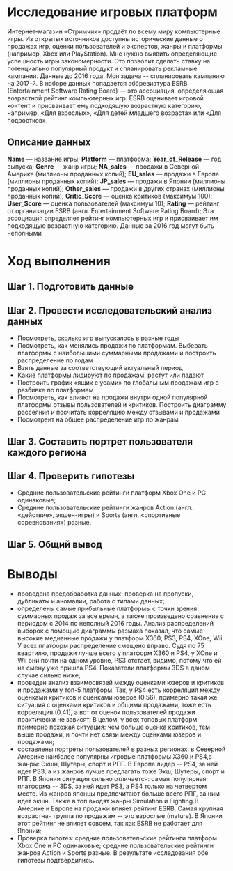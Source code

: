 # Исследование игровых платформ 

Интернет-магазин «Стримчик» продаёт по всему миру компьютерные игры. 
Из открытых источников доступны исторические данные о продажах игр, оценки пользователей и экспертов, жанры и платформы (например, Xbox или PlayStation). 
Мне нужно выявить определяющие успешность игры закономерности. Это позволит сделать ставку на потенциально популярный продукт и спланировать рекламные кампании.
Данные до 2016 года. Моя задача -- спланировать кампанию на 2017-й.
В наборе данных попадается аббревиатура ESRB (Entertainment Software Rating Board) — это ассоциация, определяющая возрастной рейтинг компьютерных игр. 
ESRB оценивает игровой контент и присваивает ему подходящую возрастную категорию, например, «Для взрослых», «Для детей младшего возраста» или «Для подростков».

## Описание данных 
**Name** — название игры; 
**Platform** — платформа;
**Year_of_Release** — год выпуска; 
**Genre** — жанр игры;
**NA_sales** — продажи в Северной Америке (миллионы проданных копий); 
**EU_sales** — продажи в Европе (миллионы проданных копий);
**JP_sales** — продажи в Японии (миллионы проданных копий);
**Other_sales** — продажи в других странах (миллионы проданных копий); 
**Critic_Score** — оценка критиков (максимум 100);
**User_Score** — оценка пользователей (максимум 10); 
**Rating** — рейтинг от организации ESRB (англ. Entertainment Software Rating Board); 
Эта ассоциация определяет рейтинг компьютерных игр и присваивает им подходящую возрастную категорию. Данные за 2016 год могут быть неполными

# Ход выполнения
## Шаг 1. Подготовить данные
## Шаг 2. Провести исследовательский анализ данных
- Посмотреть, сколько игр выпускалось в разные годы
- Посмотреть, как менялись продажи по платформам. Выберать платформы с наибольшими суммарными продажами и построить распределение по годам
- Взять данные за соответствующий актуальный период
- Какие платформы лидируют по продажам, растут или падают
- Построить график «ящик с усами» по глобальным продажам игр в разбивке по платформам
- Посмотреть, как влияют на продажи внутри одной популярной платформы отзывы пользователей и критиков. Построить диаграмму рассеяния и посчитать корреляцию между отзывами и продажами
- Посмотреит на общее распределение игр по жанрам
## Шаг 3. Составить портрет пользователя каждого региона
## Шаг 4. Проверить гипотезы
- Средние пользовательские рейтинги платформ Xbox One и PC одинаковые;
- Средние пользовательские рейтинги жанров Action (англ. «действие», экшен-игры) и Sports (англ. «спортивные соревнования») разные.
## Шаг 5. Общий вывод

# Выводы
- проведена предобработка данных: проверка на пропуски, дубликаты и аномалии, работа с типами данных;
- определены самые прибыльные платформы с точки зрения суммарных продаж за все время, а также произведено сравнение с периодом с 2014 по неполный 2016 годы. Анализ распределений выборок с помощью диаграммы размаха показал, что самые высокие медианные продажи у платформ X360, PS3, PS4, XOne, Wii. У всех платформ распределение смещено вправо. Судя по 75 квартилю, продажи лучше всего у платформ X360 и PS4, у XOne и Wii они почти на одном уровне, PS3 отстает, видимо, потому что ей на смену уже пришла PS4. Показатели платформы 3DS в даном случае сильно ниже;
- проведен анализ взаимосвязей между оценками юзеров и критиков и продажами у топ-5 платформ. Так, у PS4 есть корреляция между оценками критиков и оценками юзеров (0.56), примерно такая же ситуация с оценками критиков и общими продажами, тоже есть корреляция (0.41), а вот от оценок пользователей продажи практически не зависят. В целом, у всех топовых платформ примерно похожая ситуация: чем больше оценка критиков, тем выше продажи, и почти нет связи между оценками юзеров и продажами;
- составлены портреты пользователей в разных регионах: в Северной Америке наиболее популярны игровые платформы X360 и PS4,а жанры: Экшн, Шутеры, спорт и РПГ. В Европе лидер -- PS4, за ней идет PS3, а из жанров лучше предлагать тоже Экш, Шутеры, спорт и РПГ. В Японии ситуация сильно отличается: самая популярная платформа -- 3DS, за ней идет PS3, а PS4 только на четвертом месте. Из жанров японцы предпочитают больше всего РПГ, за ним идет экшн. Также в топ входят жанры Simulation и Fighting.В Америке и Европе на продажи влияет рейтинг ESRB. Самая крупная возрастная группа по продажам -- это взрослые (mature). В Японии этот рейтинг не влияет совсем, так как ESRB не работает для Японии;
- Проверка гипотез: средние пользовательские рейтинги платформ Xbox One и PC одинаковые; средние пользовательские рейтинги жанров Action и Sports разные. В результате исследования обе гипотезы подтвердились.
